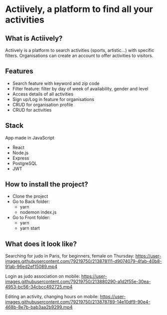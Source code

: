 # Actiively, a platform to find all your activities

## What is Actiively?
Actiively is a platform to search activities (sports, artistic...) with specific filters. 
Organisations can create an account to offer activities to visitors.

## Features
- Search feature with keyword and zip code
- Filter feature: filter by day of week of availability, gender and level
- Access details of all activities
- Sign up/Log in feature for organisations
- CRUD for organisation profile
- CRUD for activities

## Stack
App made in JavaScript
- React
- Node.js
- Express
- PostgreSQL
- JWT

## How to install the project?
- Clone the project
- Go to Back folder:
  - yarn
  - nodemon index.js
- Go to Front folder:
  - yarn
  - yarn start

## What does it look like?

Searching for judo in Paris, for beginners, female on Thursday:
https://user-images.githubusercontent.com/79219750/213878111-d9074079-4fab-40b8-91ab-96ed2ef15089.mp4

Login as judo association on mobile:
https://user-images.githubusercontent.com/79219750/213880290-a1d2f55e-30ea-4953-bc56-34cbcc492725.mp4

Editing an activity, changing hours on mobile:
https://user-images.githubusercontent.com/79219750/213878789-14e10df9-90e4-468b-8e7b-bab3aa2b9299.mp4
